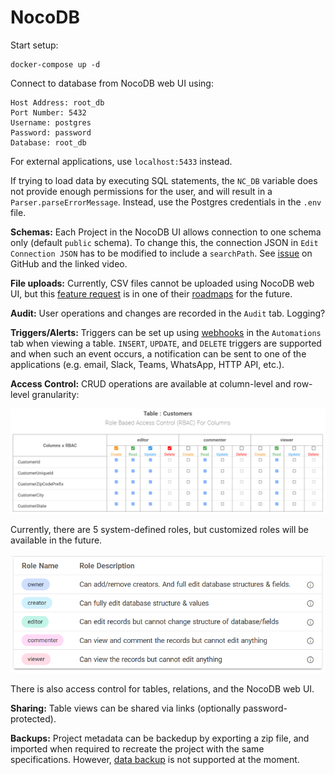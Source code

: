 # NocoDB

Start setup:

    docker-compose up -d

Connect to database from NocoDB web UI using:

    Host Address: root_db
    Port Number: 5432
    Username: postgres
    Password: password
    Database: root_db

For external applications, use `localhost:5433` instead.

If trying to load data by executing SQL statements, the `NC_DB` variable does not provide
enough permissions for the user, and will result in a `Parser.parseErrorMessage`.
Instead, use the Postgres credentials in the `.env` file.

**Schemas:** Each Project in the NocoDB UI allows connection to one schema only (default `public` schema).
To change this, the connection JSON in `Edit Connection JSON` has to be modified to include
a `searchPath`. See [issue](https://github.com/nocodb/nocodb/issues/226) on GitHub and the
linked video.

**File uploads:** Currently, CSV files cannot be uploaded using NocoDB web UI, but this
[feature request](https://github.com/nocodb/nocodb/issues/179) is in one of their
[roadmaps](https://github.com/nocodb/nocodb/projects/1#card-67764613) for the future.

**Audit:** User operations and changes are recorded in the `Audit` tab. Logging?

**Triggers/Alerts:** Triggers can be set up using [webhooks](https://docs.nocodb.com/developer-resources/webhooks)
in the `Automations` tab when viewing a table. `INSERT`, `UPDATE`, and `DELETE` triggers are supported and when
such an event occurs, a notification can be sent to one of the applications (e.g. email, Slack, Teams, WhatsApp, HTTP API, etc.).

**Access Control:** CRUD operations are available at column-level and row-level granularity:

![RBAC for CRUD operations](../assets/images/rbac_for_crud.png "RBAC for CRUD operations")

Currently, there are 5 system-defined roles, but customized roles will be available in the future.

![Roles](../assets/images/roles.png "Roles")

There is also access control for tables, relations, and the NocoDB web UI.

**Sharing:** Table views can be shared via links (optionally password-protected).

**Backups:** Project metadata can be backedup by exporting a zip file, and imported when
required to recreate the project with the same specifications. However,
[data backup](https://github.com/nocodb/nocodb/issues/384) is not supported at the moment.
